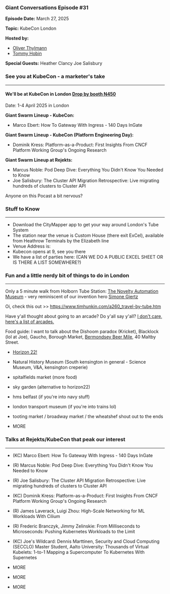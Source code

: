 ### Giant Conversations Episode #31

**Episode Date:** March 27, 2025

**Topic:**
KubeCon London

**Hosted by:** 

* [Oliver Thylmann](https://www.linkedin.com/in/thylmann/)
* [Tommy Hobin](https://www.linkedin.com/in/tommy-hobin/)

**Special Guests:**
Heather Clancy
Joe Salisbury


### See you at KubeCon - a marketer's take
------------------------------------------------------------------------------------------------------------------------------

#### We'll be at KubeCon in London [Drop by booth N450](https://events.linuxfoundation.org/kubecon-cloudnativecon-europe/)

Date: 1-4 April 2025 in London

**Giant Swarm Lineup - KubeCon:**
- Marco Ebert: How To Gateway With Ingress - 140 Days InGate

**Giant Swarm Lineup - KubeCon (Platform Engineering Day):**
- Dominik Kress: Platform-as-a-Product: First Insights From CNCF Platform Working Group's Ongoing Research

**Giant Swarm Lineup at Rejekts:**
- Marcus Noble: Pod Deep Dive: Everything You Didn't Know You Needed to Know
- Joe Salisbury: The Cluster API Migration Retrospective: Live migrating hundreds of clusters to Cluster API

Anyone on this Pocast a bit nervous?

### Stuff to Know
------------------------------------------------------------------------------------------------------------------------------

* Download the CityMapper app to get your way around London's Tube System
* The station near the venue is Custom House (there exit ExCel), available from Heathrow Terminals by the Elizabeth line
* Venue Address is:
* Kubecon opens at 9, see you there
* We have a list of parties here: (CAN WE DO A PUBLIC EXCEL SHEET OR IS THERE A LIST SOMEWHERE?)

### Fun and a little nerdy bit of things to do in London  
------------------------------------------------------------------------------------------------------------------------------

Only a 5 minute walk from Holborn Tube Station: [The Novelty Automation Museum](https://novelty-automation.com/) - very reminiscent of our invention hero [Simone Giertz](https://www.youtube.com/channel/UC3KEoMzNz8eYnwBC34RaKCQ)

Oi, check this out >> https://www.timhunkin.com/a260_travel-by-tube.htm

Have y'all thought about going to an arcade? Do y'all say y'all? [I don't care, here's a list of arcades.](https://londonist.com/london/best-of-london/where-to-play-arcade-games-in-london)

Food guide: I want to talk about the Dishoom paradox (Kricket), Blacklock (lol at Joe), Gaucho, Borough Market, [Bermondsey Beer Mile](https://www.bermondsey-beer-mile.co.uk/), 40 Maltby Street. 

- [Horizon 22!](https://horizon22.co.uk/) 

- Natural History Museum (South kensington in general - Science Museum, V&A, kensington creperie)
- spitalfields market (more food)
- sky garden (alternative to horizon22)
- hms belfast (if you're into navy stuff)
- london transport museum (if you're into trains lol)
- tooting market / broadway market / the wheatshef shout out to the ends

- MORE


### Talks at Rejekts/KubeCon that peak our interest 
------------------------------------------------------------------------------------------------------------------------------

- (KC) Marco Ebert: How To Gateway With Ingress - 140 Days InGate
  
- (R) Marcus Noble: Pod Deep Dive: Everything You Didn't Know You Needed to Know
  
- (R) Joe Salisbury: The Cluster API Migration Retrospective: Live migrating hundreds of clusters to Cluster API
  
- (KC) Dominik Kress: Platform-as-a-Product: First Insights From CNCF Platform Working Group's Ongoing Research

- (R) James Laverack, Luigi Zhou: High-Scale Networking for ML Workloads With Cilium

- (R) Frederic Branczyk, Jimmy Zelinskie: From Milliseconds to Microseconds: Pushing Kubernetes Workloads to the Limit

- (KC) Joe's Wildcard: Dennis Marttinen, Security and Cloud Computing (SECCLO) Master Student, Aalto University: Thousands of Virtual Kubelets: 1-to-1 Mapping a Supercomputer To Kubernetes With Supernetes

- MORE
- MORE
- MORE



